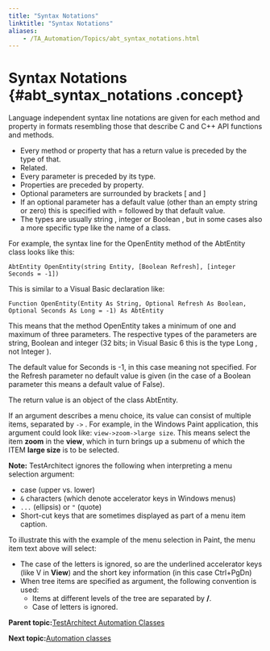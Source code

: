 ```yaml
--- 
title: "Syntax Notations"
linktitle: "Syntax Notations"
aliases: 
    - /TA_Automation/Topics/abt_syntax_notations.html
---
```

# Syntax Notations {#abt_syntax_notations .concept}

Language independent syntax line notations are given for each method and property in formats resembling those that describe C and C++ API functions and methods.

-   Every method or property that has a return value is preceded by the type of that.
-   Related.
-   Every parameter is preceded by its type.
-   Properties are preceded by property.
-   Optional parameters are surrounded by brackets \[ and \]
-   If an optional parameter has a default value \(other than an empty string or zero\) this is specified with = followed by that default value.
-   The types are usually string , integer or Boolean , but in some cases also a more specific type like the name of a class.

For example, the syntax line for the OpenEntity method of the AbtEntity class looks like this:

`AbtEntity OpenEntity(string Entity, [Boolean Refresh], [integer Seconds = -1])`

This is similar to a Visual Basic declaration like:

`Function OpenEntity(Entity As String, Optional Refresh As Boolean, Optional Seconds As Long = -1) As AbtEntity`

This means that the method OpenEntity takes a minimum of one and maximum of three parameters. The respective types of the parameters are string, Boolean and integer \(32 bits; in Visual Basic 6 this is the type Long , not Integer \).

The default value for Seconds is -1, in this case meaning not specified. For the Refresh parameter no default value is given \(in the case of a Boolean parameter this means a default value of False\).

The return value is an object of the class AbtEntity.

If an argument describes a menu choice, its value can consist of multiple items, separated by `->` . For example, in the Windows Paint application, this argument could look like: `view->zoom->large size`. This means select the item **zoom** in the **view**, which in turn brings up a submenu of which the ITEM **large size** is to be selected.

**Note:** TestArchitect ignores the following when interpreting a menu selection argument:

-   case \(upper vs. lower\)
-   `&` characters \(which denote accelerator keys in Windows menus\)
-   `...` \(ellipsis\) or `"` \(quote\)
-   Short-cut keys that are sometimes displayed as part of a menu item caption.

To illustrate this with the example of the menu selection in Paint, the menu item text above will select:

-   The case of the letters is ignored, so are the underlined accelerator keys \(like V in **View**\) and the short key information \(in this case Ctrl+PgDn\)
-   When tree items are specified as argument, the following convention is used:
    -   Items at different levels of the tree are separated by **/**.
    -   Case of letters is ignored.

**Parent topic:**[TestArchitect Automation Classes](../../TA_Automation/Topics/abt_automation_classes.html)

**Next topic:**[Automation classes](../../TA_Automation/Topics/abt_methods_abt.html)


